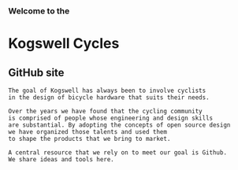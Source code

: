 ### Welcome to the ###
# Kogswell Cycles #
## GitHub site ##

    The goal of Kogswell has always been to involve cyclists
    in the design of bicycle hardware that suits their needs.

    Over the years we have found that the cycling community 
    is comprised of people whose engineering and design skills
    are substantial. By adopting the concepts of open source design
    we have organized those talents and used them 
    to shape the products that we bring to market.
    
    A central resource that we rely on to meet our goal is Github.
    We share ideas and tools here. 
